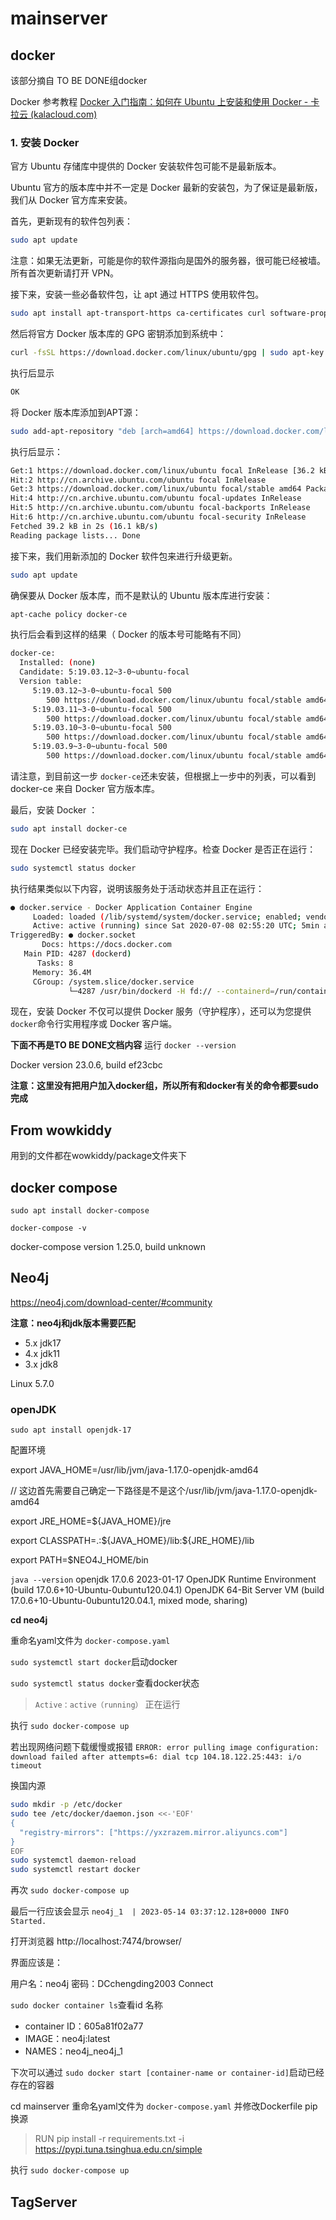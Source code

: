 # mainserver

## docker

该部分摘自 TO BE DONE组docker

Docker 参考教程 [Docker 入门指南：如何在 Ubuntu 上安装和使用 Docker - 卡拉云 (kalacloud.com)](https://kalacloud.com/blog/how-to-install-and-use-docker-on-ubuntu/#第-1-步-安装-docker)

### 1. 安装 Docker

官方 Ubuntu 存储库中提供的 Docker 安装软件包可能不是最新版本。

Ubuntu 官方的版本库中并不一定是 Docker 最新的安装包，为了保证是最新版，我们从 Docker 官方库来安装。

首先，更新现有的软件包列表：

```bash
sudo apt update
```

注意：如果无法更新，可能是你的软件源指向是国外的服务器，很可能已经被墙。所有首次更新请打开 VPN。

接下来，安装一些必备软件包，让 apt 通过 HTTPS 使用软件包。

```bash
sudo apt install apt-transport-https ca-certificates curl software-properties-common
```

然后将官方 Docker 版本库的 GPG 密钥添加到系统中：

```bash
curl -fsSL https://download.docker.com/linux/ubuntu/gpg | sudo apt-key add -
```

执行后显示

```bash
OK
```

将 Docker 版本库添加到APT源：

```bash
sudo add-apt-repository "deb [arch=amd64] https://download.docker.com/linux/ubuntu focal stable"
```

执行后显示：

```bash
Get:1 https://download.docker.com/linux/ubuntu focal InRelease [36.2 kB]                              
Hit:2 http://cn.archive.ubuntu.com/ubuntu focal InRelease                                             
Get:3 https://download.docker.com/linux/ubuntu focal/stable amd64 Packages [3056 B]
Hit:4 http://cn.archive.ubuntu.com/ubuntu focal-updates InRelease
Hit:5 http://cn.archive.ubuntu.com/ubuntu focal-backports InRelease
Hit:6 http://cn.archive.ubuntu.com/ubuntu focal-security InRelease
Fetched 39.2 kB in 2s (16.1 kB/s)
Reading package lists... Done
```

接下来，我们用新添加的 Docker 软件包来进行升级更新。

```bash
sudo apt update
```

确保要从 Docker 版本库，而不是默认的 Ubuntu 版本库进行安装：

```bash
apt-cache policy docker-ce
```

执行后会看到这样的结果（ Docker 的版本号可能略有不同）

```bash
docker-ce:
  Installed: (none)
  Candidate: 5:19.03.12~3-0~ubuntu-focal
  Version table:
     5:19.03.12~3-0~ubuntu-focal 500
        500 https://download.docker.com/linux/ubuntu focal/stable amd64 Packages
     5:19.03.11~3-0~ubuntu-focal 500
        500 https://download.docker.com/linux/ubuntu focal/stable amd64 Packages
     5:19.03.10~3-0~ubuntu-focal 500
        500 https://download.docker.com/linux/ubuntu focal/stable amd64 Packages
     5:19.03.9~3-0~ubuntu-focal 500
        500 https://download.docker.com/linux/ubuntu focal/stable amd64 Packages
```

请注意，到目前这一步 `docker-ce`还未安装，但根据上一步中的列表，可以看到 docker-ce 来自 Docker 官方版本库。

最后，安装 Docker ：

```bash
sudo apt install docker-ce
```

现在 Docker 已经安装完毕。我们启动守护程序。检查 Docker 是否正在运行：

```bash
sudo systemctl status docker
```

执行结果类似以下内容，说明该服务处于活动状态并且正在运行：

```bash
● docker.service - Docker Application Container Engine
     Loaded: loaded (/lib/systemd/system/docker.service; enabled; vendor preset: enabled)
     Active: active (running) since Sat 2020-07-08 02:55:20 UTC; 5min ago
TriggeredBy: ● docker.socket
       Docs: https://docs.docker.com
   Main PID: 4287 (dockerd)
      Tasks: 8
     Memory: 36.4M
     CGroup: /system.slice/docker.service
             └─4287 /usr/bin/dockerd -H fd:// --containerd=/run/containerd/containerd.sock
```

现在，安装 Docker 不仅可以提供 Docker 服务（守护程序），还可以为您提供 `docker`命令行实用程序或 Docker 客户端。

**下面不再是TO BE DONE文档内容**
运行 `docker --version`

Docker version 23.0.6, build ef23cbc

**注意：这里没有把用户加入docker组，所以所有和docker有关的命令都要sudo完成**

## From wowkiddy 

用到的文件都在wowkiddy/package文件夹下

## docker compose

`sudo apt install docker-compose`

`docker-compose -v`

docker-compose version 1.25.0, build unknown

## Neo4j

https://neo4j.com/download-center/#community

**注意：neo4j和jdk版本需要匹配**

- 5.x jdk17
- 4.x jdk11
- 3.x jdk8

Linux 5.7.0

### openJDK

`sudo apt install openjdk-17`

配置环境

 export JAVA_HOME=/usr/lib/jvm/java-1.17.0-openjdk-amd64

 // 这边首先需要自己确定一下路径是不是这个/usr/lib/jvm/java-1.17.0-openjdk-amd64

 export JRE_HOME=\${JAVA_HOME}/jre

 export CLASSPATH=.:\${JAVA_HOME}/lib:${JRE_HOME}/lib

 export PATH=\$NEO4J_HOME/bin

`java --version`
openjdk 17.0.6 2023-01-17
OpenJDK Runtime Environment (build 17.0.6+10-Ubuntu-0ubuntu120.04.1)
OpenJDK 64-Bit Server VM (build 17.0.6+10-Ubuntu-0ubuntu120.04.1, mixed mode, sharing)

**cd neo4j**

重命名yaml文件为 `docker-compose.yaml`

`sudo systemctl start docker`启动docker

`sudo systemctl status docker`查看docker状态

> `Active：active（running）` 正在运行

执行 `sudo docker-compose up`

若出现网络问题下载缓慢或报错
`ERROR: error pulling image configuration: download failed after attempts=6: dial tcp 104.18.122.25:443: i/o timeout`

换国内源

```bash
sudo mkdir -p /etc/docker
sudo tee /etc/docker/daemon.json <<-'EOF'
{
  "registry-mirrors": ["https://yxzrazem.mirror.aliyuncs.com"]
}
EOF
sudo systemctl daemon-reload
sudo systemctl restart docker
```

再次 `sudo docker-compose up`

最后一行应该会显示 `neo4j_1  | 2023-05-14 03:37:12.128+0000 INFO  Started.`

打开浏览器
http://localhost:7474/browser/

界面应该是：

用户名：neo4j
密码：DCchengding2003
Connect

`sudo docker container ls`查看id 名称

- container ID：605a81f02a77
- IMAGE：neo4j:latest
- NAMES：neo4j_neo4j_1

下次可以通过 `sudo docker start [container-name or container-id]`启动已经存在的容器

cd mainserver
重命名yaml文件为 `docker-compose.yaml`
并修改Dockerfile pip换源

> RUN pip install -r requirements.txt -i https://pypi.tuna.tsinghua.edu.cn/simple

执行 `sudo docker-compose up`

## TagServer
